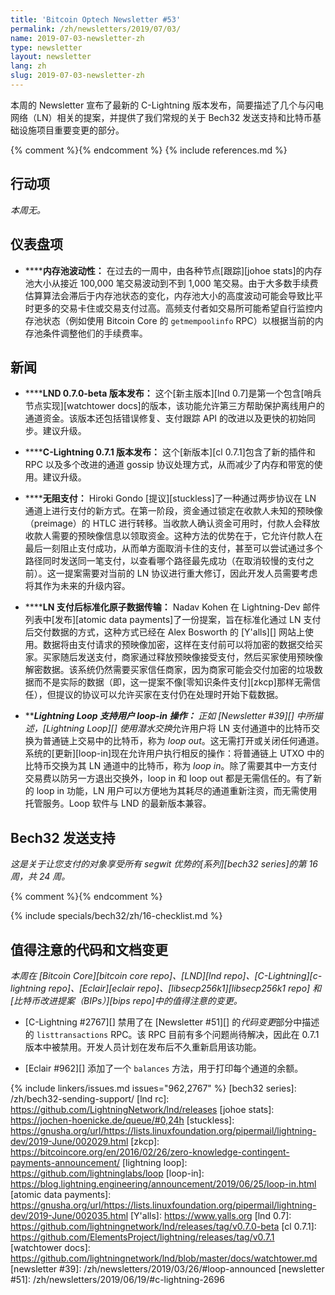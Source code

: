 ```yaml
---
title: 'Bitcoin Optech Newsletter #53'
permalink: /zh/newsletters/2019/07/03/
name: 2019-07-03-newsletter-zh
type: newsletter
layout: newsletter
lang: zh
slug: 2019-07-03-newsletter-zh
---
```

本周的 Newsletter 宣布了最新的 C-Lightning 版本发布，简要描述了几个与闪电网络（LN）相关的提案，并提供了我们常规的关于 Bech32 发送支持和比特币基础设施项目重要变更的部分。

{% comment %}<!-- include references.md below the fold but above any Jekyll/Liquid variables-->{% endcomment %}
{% include references.md %}

## 行动项

*本周无。*

## 仪表盘项

- **<!--mempool-variability-->****内存池波动性：** 在过去的一周中，由各种节点[跟踪][johoe stats]的内存池大小从接近 100,000 笔交易波动到不到 1,000 笔交易。由于大多数手续费估算算法会滞后于内存池状态的变化，内存池大小的高度波动可能会导致比平时更多的交易卡住或交易支付过高。高频支付者如交易所可能希望自行监控内存池状态（例如使用 Bitcoin Core 的 `getmempoolinfo` RPC）以根据当前的内存池条件调整他们的手续费率。

## 新闻

- **<!--lnd-0-7-0-beta-released-->****LND 0.7.0-beta 版本发布：** 这个[新主版本][lnd 0.7]是第一个包含[哨兵节点实现][watchtower docs]的版本，该功能允许第三方帮助保护离线用户的通道资金。该版本还包括错误修复、支付跟踪 API 的改进以及更快的初始同步。建议升级。

- **<!--c-lightning-0-7-1-released-->****C-Lightning 0.7.1 版本发布：** 这个[新版本][cl 0.7.1]包含了新的插件和 RPC 以及多个改进的通道 gossip 协议处理方式，从而减少了内存和带宽的使用。建议升级。

- **<!--stuckless-payments-->****无阻支付：** Hiroki Gondo [提议][stuckless]了一种通过两步协议在 LN 通道上进行支付的新方式。在第一阶段，资金通过锁定在收款人未知的预映像（preimage）的 HTLC 进行转移。当收款人确认资金可用时，付款人会释放收款人需要的预映像信息以领取资金。这种方法的优势在于，它允许付款人在最后一刻阻止支付成功，从而单方面取消卡住的支付，甚至可以尝试通过多个路径同时发送同一笔支付，以查看哪个路径最先成功（在取消较慢的支付之前）。这一提案需要对当前的 LN 协议进行重大修订，因此开发人员需要考虑将其作为未来的升级内容。

- **<!--standardized-atomic-data-delivery-following-ln-payments-->****LN 支付后标准化原子数据传输：** Nadav Kohen 在 Lightning-Dev 邮件列表中[发布][atomic data payments]了一份提案，旨在标准化通过 LN 支付后交付数据的方式，这种方式已经在 Alex Bosworth 的 [Y'alls][] 网站上使用。数据将由支付请求的预映像加密，这样在支付前可以将加密的数据交给买家。买家随后发送支付，商家通过释放预映像接受支付，然后买家使用预映像解密数据。该系统仍然需要买家信任商家，因为商家可能会交付加密的垃圾数据而不是实际的数据（即，这一提案不像[零知识条件支付][zkcp]那样无需信任），但提议的协议可以允许买家在支付仍在处理时开始下载数据。

- **<!--lightning-loop-supports-user-loop-ins-->****Lightning Loop 支持用户 loop-in 操作：** 正如 [Newsletter #39][] 中所描述，[Lightning Loop][] 使用*潜水交换*允许用户将 LN 支付通道中的比特币交换为普通链上交易中的比特币，称为 *loop out*。这无需打开或关闭任何通道。系统的[更新][loop-in]现在允许用户执行相反的操作：将普通链上 UTXO 中的比特币交换为其 LN 通道中的比特币，称为 *loop in*。除了需要其中一方支付交易费以防另一方退出交换外，loop in 和 loop out 都是无需信任的。有了新的 loop in 功能，LN 用户可以方便地为其耗尽的通道重新注资，而无需使用托管服务。Loop 软件与 LND 的最新版本兼容。

## Bech32 发送支持

*这是关于让您支付的对象享受所有 segwit 优势的[系列][bech32 series]的第 16 周，共 24 周。*

{% comment %}<!-- weekly reminder for harding: check Bech32 Adoption
wiki page for changes -->{% endcomment %}

{% include specials/bech32/zh/16-checklist.md %}

## 值得注意的代码和文档变更

*本周在 [Bitcoin Core][bitcoin core repo]、[LND][lnd repo]、[C-Lightning][c-lightning repo]、[Eclair][eclair repo]、[libsecp256k1][libsecp256k1 repo] 和[比特币改进提案（BIPs）][bips repo]中的值得注意的变更。*

- [C-Lightning #2767][] 禁用了在 [Newsletter #51][] 的*代码变更*部分中描述的 `listtransactions` RPC。该 RPC 目前有多个问题尚待解决，因此在 0.7.1 版本中被禁用。开发人员计划在发布后不久重新启用该功能。

- [Eclair #962][] 添加了一个 `balances` 方法，用于打印每个通道的余额。

{% include linkers/issues.md issues="962,2767" %}
[bech32 series]: /zh/bech32-sending-support/
[lnd rc]: https://github.com/LightningNetwork/lnd/releases
[johoe stats]: https://jochen-hoenicke.de/queue/#0,24h
[stuckless]: https://gnusha.org/url/https://lists.linuxfoundation.org/pipermail/lightning-dev/2019-June/002029.html
[zkcp]: https://bitcoincore.org/en/2016/02/26/zero-knowledge-contingent-payments-announcement/
[lightning loop]: https://github.com/lightninglabs/loop
[loop-in]: https://blog.lightning.engineering/announcement/2019/06/25/loop-in.html
[atomic data payments]: https://gnusha.org/url/https://lists.linuxfoundation.org/pipermail/lightning-dev/2019-June/002035.html
[Y'alls]: https://www.yalls.org
[lnd 0.7]: https://github.com/lightningnetwork/lnd/releases/tag/v0.7.0-beta
[cl 0.7.1]: https://github.com/ElementsProject/lightning/releases/tag/v0.7.1
[watchtower docs]: https://github.com/lightningnetwork/lnd/blob/master/docs/watchtower.md
[newsletter #39]: /zh/newsletters/2019/03/26/#loop-announced
[newsletter #51]: /zh/newsletters/2019/06/19/#c-lightning-2696
